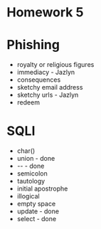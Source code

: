 # Homework 5

# Phishing

* royalty or religious figures
* immediacy - Jazlyn
* consequences
* sketchy email address
* sketchy urls - Jazlyn
* redeem


# SQLI

* char()
* union - done
* -- - done
* semicolon
* tautology
* initial apostrophe
* illogical
* empty space
* update - done
* select - done